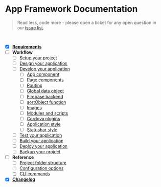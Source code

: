 # App Framework Documentation

> Read less, code more - please open a ticket for any open question in our [issue list](https://github.com/scriptPilot/app-framework/issues).

<br />

- [x] **[Requirements](docs/requirements.md)**
- [ ] **Workflow**
  - [ ] [Setup your project](#)
  - [ ] [Design your application](#)
  - [ ] [Develop your application](#)
    - [ ] [App component](#)
    - [ ] [Page components](#)
    - [ ] [Routing](#)
    - [ ] [Global data object](#)
    - [ ] [Firebase backend](#)
    - [ ] [sortObject function](#)
    - [ ] [Images](#)
    - [ ] [Modules and scripts](#)
    - [ ] [Cordova plugins](#)
    - [ ] [Application style](#)
    - [ ] [Statusbar style](#)
  - [ ] [Test your application](#)
  - [ ] [Build your application](#)
  - [ ] [Deploy your application](#)
  - [ ] [Backup your project](#)
- [ ] **Reference**
  - [ ] [Project folder structure](#)
  - [ ] [Configuration options](#)
  - [ ] [CLI commands](#)
- [x] **[Changelog](docs/changelog.md)**
